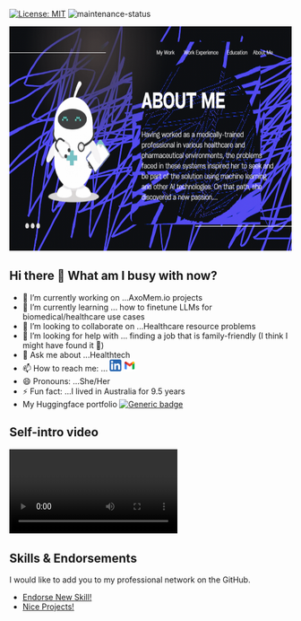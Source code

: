 [![License: MIT](https://img.shields.io/badge/License-MIT-green.svg)](https://opensource.org/licenses/MIT) <!-- get badge from https://gist.github.com/qvil/5e3ed56c26d784e51424621119cc4028 --> ![maintenance-status](https://img.shields.io/badge/maintenance-actively--developed-brightgreen.svg) <!--get badge from https://gist.github.com/taiki-e/ad73eaea17e2e0372efb76ef6b38f17b -->

<img src='https://github.com/yxmauw/yxmauw/blob/main/assets/self_intro1.gif' width='850' height='400'>

## Hi there 👋 What am I busy with now? 

* 🔭 I’m currently working on ...AxoMem.io projects
* 🌱 I’m currently learning ... how to finetune LLMs for biomedical/healthcare use cases
* 👯 I’m looking to collaborate on ...Healthcare resource problems
* 🤔 I’m looking for help with ... finding a job that is family-friendly (I think I might have found it 🙏)
* 💬 Ask me about ...Healthtech
* 📫 How to reach me: ...
<a href='https://www.linkedin.com/in/yxmauw/'><img align='auto' src='https://github.com/yxmauw/yxmauw/blob/main/assets/linkedin_logo.png' alt='icon | LinkedIn' width='21px'/></a> 
<a href='mailto:jewelbelle@gmail.com?subject=Love%20Your%20GitHub!'><img align='auto' src='https://github.com/yxmauw/yxmauw/blob/main/assets/gmail_logo.png' alt='icon | Gmail' width='21px'/></a>
* 😄 Pronouns: ...She/Her
* ⚡ Fun fact: ...I lived in Australia for 9.5 years
* My Huggingface portfolio [![Generic badge](https://img.shields.io/badge/🤗-Open%20In%20Spaces-blue.svg)](https://huggingface.co/yxmauw)

## Self-intro video
<video src="https://github.com/yxmauw/yxmauw/raw/refs/heads/main/assets/video_introduction.mp4" controls="controls" style="max-width: 730px;">
</video>

## Skills & Endorsements
I would like to add you to my professional network on the GitHub.

* [Endorse New Skill!](https://github.com/yxmauw/yxmauw/issues/new?assignees=&labels=&template=endorsement-template.md&title=Endorse%3A+SKILL_HERE)
* [Nice Projects!](https://github.com/yxmauw/yxmauw/issues/new?assignees=&labels=&template=endorse--nice-projects-.md&title=%23%23+Project%2Fs+title+%23%23)

<!--kept for future reference-->
<!--
<a href='https://mobisoftinfotech.com/resources/blog/data-science-in-healthcare-use-cases/'><img src="https://mobisoftinfotech.com/resources/wp-content/uploads/2019/03/benefits-data-science-healthcare-blog.png" width='1000' height='200'/></a><figcaption><i>image credit: mobisoftinfotech.com</i></figcaption>-->
